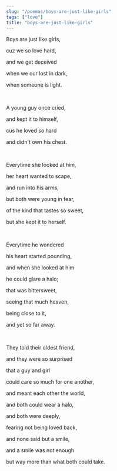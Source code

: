 ```yaml
---
slug: "/poemas/boys-are-just-like-girls"
tags: ["love"]
title: "boys-are-just-like-girls"
---
```

Boys are just like girls,

cuz we so love hard,

and we get deceived

when we our lost in dark,

when someone is light.

&nbsp;

A young guy once cried,

and kept it to himself,

cus he loved so hard

and didn't own his chest.

&nbsp;

Everytime she looked at him,

her heart wanted to scape,

and run into his arms,

but both were young in fear,

of the kind that tastes so sweet,

but she kept it to herself.

&nbsp;

Everytime he wondered

his heart started pounding,

and when she looked at him

he could glare a halo;

that was bittersweet,

seeing that much heaven,

being close to it,

and yet so far away.

&nbsp;

They told their oldest friend,

and they were so surprised

that a guy and girl

could care so much for one another,

and meant each other the world,

and both could wear a halo,

and both were deeply,

fearing not being loved back,

and none said but a smile,

and a smile was not enough

but way more than what both could take.